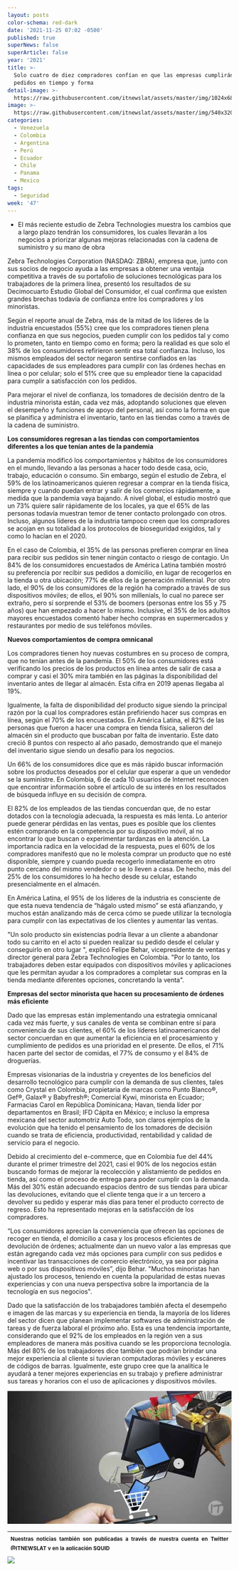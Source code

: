 ```yaml
---
layout: posts
color-schema: red-dark
date: '2021-11-25 07:02 -0500'
published: true
superNews: false
superArticle: false
year: '2021'
title: >-
  Solo cuatro de diez compradores confían en que las empresas cumplirán con sus
  pedidos en tiempo y forma 
detail-image: >-
  https://raw.githubusercontent.com/itnewslat/assets/master/img/1024x680/compras-online-g.jpg
image: >-
  https://raw.githubusercontent.com/itnewslat/assets/master/img/540x320/compras-online-p.jpg
categories:
  - Venezuela
  - Colombia
  - Argentina
  - Perú
  - Ecuador
  - Chile
  - Panama
  - Mexico
tags:
  - Seguridad
week: '47'
---
```

- El más reciente estudio de Zebra Technologies muestra los cambios que a largo plazo tendrán los consumidores, los cuales llevarán a los negocios a priorizar algunas mejoras relacionadas con la cadena de suministro y su mano de obra

Zebra Technologies Corporation (NASDAQ: ZBRA), empresa que, junto con sus socios de negocio ayuda a las empresas a obtener una ventaja competitiva a través de su portafolio de soluciones tecnológicas para los trabajadores de la primera línea, presentó los resultados de su Decimocuarto Estudio Global del Consumidor, el cual confirma que existen grandes brechas todavía de confianza entre los compradores y los minoristas.  

Según el reporte anual de Zebra, más de la mitad de los líderes de la industria encuestados (55%) cree que los compradores tienen plena confianza en que sus negocios, pueden cumplir con los pedidos tal y como lo prometen, tanto en tiempo como en forma; pero la realidad es que solo el 38% de los consumidores refirieron sentir esa total confianza. Incluso, los mismos empleados del sector negaron sentirse confiados en las capacidades de sus empleadores para cumplir con las órdenes hechas en línea o por celular; solo el 51% cree que su empleador tiene la capacidad para cumplir a satisfacción con los pedidos.  

Para mejorar el nivel de confianza, los tomadores de decisión dentro de la industria minorista están, cada vez más, adoptando soluciones que eleven el desempeño y funciones de apoyo del personal, así como la forma en que se planifica y administra el inventario, tanto en las tiendas como a través de la cadena de suministro. 

**Los consumidores regresan a las tiendas con comportamientos diferentes a los que tenían antes de la pandemia**

La pandemia modificó los comportamientos y hábitos de los consumidores en el mundo, llevando a las personas a hacer todo desde casa, ocio, trabajo, educación o consumo. Sin embargo, según el estudio de Zebra, el 59% de los latinoamericanos quieren regresar a comprar en la tienda física, siempre y cuando puedan entrar y salir de los comercios rápidamente, a medida que la pandemia vaya bajando. A nivel global, el estudio mostró que un 73% quiere salir rápidamente de los locales, ya que el 65% de las personas todavía muestran temor de tener contacto prolongado con otros. Incluso, algunos líderes de la industria tampoco creen que los compradores se acojan en su totalidad a los protocolos de bioseguridad exigidos, tal y como lo hacían en el 2020.  

En el caso de Colombia, el 35% de las personas prefieren comprar en línea para recibir sus pedidos sin tener ningún contacto o riesgo de contagio. Un 84% de los consumidores encuestados de América Latina también mostró su preferencia por recibir sus pedidos a domicilio, en lugar de recogerlos en la tienda u otra ubicación; 77% de ellos de la generación millennial. Por otro lado, el 90% de los consumidores de la región ha comprado a través de sus dispositivos móviles; de ellos, el 90% son millenials, lo cual no parece ser extraño, pero sí sorprende el 53% de boomers (personas entre los 55 y 75 años) que han empezado a hacer lo mismo. Inclusive, el 35% de los adultos mayores encuestados comentó haber hecho compras en supermercados y restaurantes por medio de sus teléfonos móviles.  

**Nuevos comportamientos de compra omnicanal**

Los compradores tienen hoy nuevas costumbres en su proceso de compra, que no tenían antes de la pandemia. El 50% de los consumidores está verificando los precios de los productos en línea antes de salir de casa a comprar y casi el 30% mira también en las páginas la disponibilidad del inventario antes de llegar al almacén. Esta cifra en 2019 apenas llegaba al 19%.  

Igualmente, la falta de disponibilidad del producto sigue siendo la principal razón por la cual los compradores están prefiriendo hacer sus compras en línea, según el 70% de los encuestados. En América Latina, el 82% de las personas que fueron a hacer una compra en tienda física, salieron del almacén sin el producto que buscaban por falta de inventario. Este dato creció 8 puntos con respecto al año pasado, demostrando que el manejo del inventario sigue siendo un desafío para los negocios.    

Un 66% de los consumidores dice que es más rápido buscar información sobre los productos deseados por el celular que esperar a que un vendedor se la suministre. En Colombia, 6 de cada 10 usuarios de Internet reconocen que encontrar información sobre el artículo de su interés en los resultados de búsqueda influye en su decisión de compra.  

El 82% de los empleados de las tiendas concuerdan que, de no estar dotados con la tecnología adecuada, la respuesta es más lenta. Lo anterior puede generar pérdidas en las ventas, pues es posible que los clientes estén comprando en la competencia por su dispositivo móvil, al no encontrar lo que buscan o experimentar tardanzas en la atención. La importancia radica en la velocidad de la respuesta, pues el 60% de los compradores manifestó que no le molesta comprar un producto que no esté disponible, siempre y cuando pueda recogerlo inmediatamente en otro punto cercano del mismo vendedor o se lo lleven a casa. De hecho, más del 25% de los consumidores lo ha hecho desde su celular, estando presencialmente en el almacén. 

En América Latina, el 95% de los líderes de la industria es consciente de que esta nueva tendencia de “hágalo usted mismo” se está afianzando, y muchos están analizando más de cerca cómo se puede utilizar la tecnología para cumplir con las expectativas de los clientes y aumentar las ventas.  

"Un solo producto sin existencias podría llevar a un cliente a abandonar todo su carrito en el acto si pueden realizar su pedido desde el celular y conseguirlo en otro lugar ", explicó Felipe Behar, vicepresidente de ventas y director general para Zebra Technologies en Colombia. "Por lo tanto, los trabajadores deben estar equipados con dispositivos móviles y aplicaciones que les permitan ayudar a los compradores a completar sus compras en la tienda mediante diferentes opciones, concretando la venta". 

**Empresas del sector minorista que hacen su procesamiento de órdenes más eficiente** 

Dado que las empresas están implementando una estrategia omnicanal cada vez más fuerte, y sus canales de venta se combinan entre sí para conveniencia de sus clientes, el 60% de los líderes latinoamericanos del sector concuerdan en que aumentar la eficiencia en el procesamiento y cumplimiento de pedidos es una prioridad en el presente. De ellos, el 71% hacen parte del sector de comidas, el 77% de consumo y el 84% de droguerías.  

Empresas visionarias de la industria y creyentes de los beneficios del desarrollo tecnológico para cumplir con la demanda de sus clientes, tales como Crystal en Colombia, propietaria de marcas como Punto Blanco®, Gef®, Galax® y Babyfresh®; Comercial Kywi, minorista en Ecuador; Farmacias Carol en República Dominicana; Havan, tienda líder por departamentos en Brasil; IFD Cápita en México; e incluso la empresa mexicana del sector automotriz Auto Todo, son claros ejemplos de la evolución que ha tenido el pensamiento de los tomadores de decisión cuando se trata de eficiencia, productividad, rentabilidad y calidad de servicio para el negocio. 

Debido al crecimiento del e-commerce, que en Colombia fue del 44% durante el primer trimestre del 2021, casi el 90% de los negocios están buscando formas de mejorar la recolección y alistamiento de pedidos en tienda, así como el proceso de entrega para poder cumplir con la demanda. Más del 30% están adecuando espacios dentro de sus tiendas para ubicar las devoluciones, evitando que el cliente tenga que ir a un tercero a devolver su pedido y esperar más días para tener el producto correcto de regreso. Esto ha representado mejoras en la satisfacción de los compradores.  

“Los consumidores aprecian la conveniencia que ofrecen las opciones de recoger en tienda, el domicilio a casa y los procesos eficientes de devolución de órdenes; actualmente dan un nuevo valor a las empresas que están agregando cada vez más opciones para cumplir con sus pedidos e incentivar las transacciones de comercio electrónico, ya sea por página web o por sus dispositivos móviles”, dijo Behar. "Muchos minoristas han ajustado los procesos, teniendo en cuenta la popularidad de estas nuevas experiencias y con una nueva perspectiva sobre la importancia de la tecnología en sus negocios". 

Dado que la satisfacción de los trabajadores también afecta el desempeño e imagen de las marcas y su experiencia en tienda, la mayoría de los líderes del sector dicen que planean implementar softwares de administración de tareas y de fuerza laboral el próximo año. Esta es una tendencia importante, considerando que el 92% de los empleados en la región ven a sus empleadores de manera más positiva cuando se les proporciona tecnología. Más del 80% de los trabajadores dice también que podrían brindar una mejor experiencia al cliente si tuvieran computadoras móviles y escáneres de códigos de barras. Igualmente, este grupo cree que la analítica le ayudará a tener mejores experiencias en su trabajo y prefiere administrar sus tareas y horarios con el uso de aplicaciones y dispositivos móviles. 

![](https://raw.githubusercontent.com/itnewslat/assets/master/img/540x320/compras-online-p.jpg)

<table style="height: 42px;" width="569">
<tbody>
<tr>
<td style="text-align: justify;"><sub><strong>Nuestras noticias también son publicadas a través de nuestra cuenta en Twitter <a href="https://twitter.com/itnewslat?lang=es">@ITNEWSLAT</a> y en la aplicación <a href="https://squidapp.co/en/">SQUID</a></strong></sub></td>
</tr>
</tbody>
</table>

<img src="https://tracker.metricool.com/c3po.jpg?hash=56f88a41e39ab42c063cc51676587a04"/>